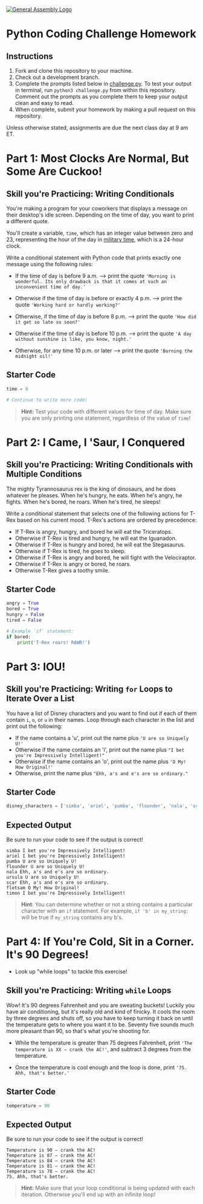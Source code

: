 [![General Assembly Logo](https://camo.githubusercontent.com/1a91b05b8f4d44b5bbfb83abac2b0996d8e26c92/687474703a2f2f692e696d6775722e636f6d2f6b6538555354712e706e67)](https://generalassemb.ly/education/web-development-immersive)

# Python Coding Challenge Homework

## Instructions

1. Fork and clone this repository to your machine.
1. Check out a development branch.
1. Complete the prompts listed below in [challenge.py](./challenge.py). To test your output in terminal, run `python3 challenge.py` from within this repository. Comment out the prompts as you complete them to keep your output clean and easy to read.
1. When complete, submit your homework by making a pull request on this repository.

Unless otherwise stated, assignments are due the next class day at 9 am ET.

# Part 1: Most Clocks Are Normal, But Some Are Cuckoo!

## Skill you're Practicing: Writing Conditionals

You're making a program for your coworkers that displays a message on their desktop's idle screen. Depending on the time of day, you want to print a different quote.

You'll create a variable, `time`, which has an integer value between zero and 23, representing the hour of the day in [military time](https://www.thebalancecareers.com/military-time-3356971), which is a 24-hour clock.

Write a conditional statement with Python code that prints exactly one message using the following rules:

- If the time of day is before 9 a.m. --> print the quote `'Morning is wonderful. Its only drawback is that it comes at such an inconvenient time of day.'`

- Otherwise if the time of day is before or exactly 4 p.m. --> print the quote `'Working hard or hardly working?'`

- Otherwise, if the time of day is before 8 p.m. --> print the quote `'How did it get so late so soon?'`

- Otherwise if the time of day is before 10 p.m. --> print the quote `'A day without sunshine is like, you know, night.'`

- Otherwise, for any time 10 p.m. or later --> print the quote `'Burning the midnight oil!'`

## Starter Code

```python
time = 8

# Continue to write more code!
```

> **Hint:** Test your code with different values for time of day. Make sure you are only printing one statement, regardless of the value of `time`!

# Part 2: I Came, I 'Saur, I Conquered

## Skill you're Practicing: Writing Conditionals with Multiple Conditions

The mighty Tyrannosaurus rex is the king of dinosaurs, and he does whatever he pleases. When he's hungry, he eats. When he's angry, he fights. When he's bored, he roars. When he's tired, he sleeps!

Write a conditional statement that selects one of the following actions for T-Rex based on his current mood. T-Rex's actions are ordered by precedence:

- If T-Rex is angry, hungry, and bored he will eat the Triceratops.
- Otherwise if T-Rex is tired and hungry, he will eat the Iguanadon.
- Otherwise if T-Rex is hungry and bored, he will eat the Stegasaurus.
- Otherwise if T-Rex is tired, he goes to sleep.
- Otherwise if T-Rex is angry and bored, he will fight with the Velociraptor.
- Otherwise if T-Rex is angry or bored, he roars.
- Otherwise T-Rex gives a toothy smile.

## Starter Code

```python
angry = True
bored = True
hungry = False
tired = False

# Example `if` statement:
if bored:
    print('T-Rex roars! RAWR!')
```

# Part 3: IOU!

## Skill you're Practicing: Writing `for` Loops to Iterate Over a List

You have a list of Disney characters and you want to find out if each of them contain `i`, `o`, or `u` in their names. Loop through each character in the list and print out the following:

- If the name contains a 'u', print out the name plus `'U are so Uniquely U!'`
- Otherwise if the name contains an 'i', print out the name plus `"I bet you're Impressively Intelligent!"`
- Otherwise if the name contains an 'o', print out the name plus `'O My! How Original!'`
- Otherwise, print the name plus `"Ehh, a's and e's are so ordinary."`

## Starter Code

```python
disney_characters = ['simba', 'ariel', 'pumba', 'flounder', 'nala', 'ursula', 'scar', 'flotsam', 'timon']
```

## Expected Output

Be sure to run your code to see if the output is correct!

```
simba I bet you're Impressively Intelligent!
ariel I bet you're Impressively Intelligent!
pumba U are so Uniquely U!
flounder U are so Uniquely U!
nala Ehh, a's and e's are so ordinary.
ursula U are so Uniquely U!
scar Ehh, a's and e's are so ordinary.
flotsam O My! How Original!
timon I bet you're Impressively Intelligent!
```

> **Hint**: You can determine whether or not a string contains a particular character with an `if` statement. For example, `if 'b' in my_string:` will be true if `my_string` contains any b's.

# Part 4: If You're Cold, Sit in a Corner. It's 90 Degrees!

- Look up "while loops" to tackle this exercise!

## Skill you're Practicing: Writing `while` Loops

Wow! It's 90 degrees Fahrenheit and you are sweating buckets! Luckily you have air conditioning, but it's really old and kind of finicky. It cools the room by three degrees and shuts off, so you have to keep turning it back on until the temperature gets to where you want it to be. Seventy five sounds much more pleasant than 90, so that's what you're shooting for.

- While the temperature is greater than 75 degrees Fahrenheit, print `'The temperature is XX — crank the AC!'`, and subtract 3 degrees from the temperature.

- Once the temperature is cool enough and the loop is done, print `'75. Ahh, that's better.'`

## Starter Code

```python
temperature = 90
```

## Expected Output

Be sure to run your code to see if the output is correct!

```
Temperature is 90 — crank the AC!
Temperature is 87 — crank the AC!
Temperature is 84 — crank the AC!
Temperature is 81 — crank the AC!
Temperature is 78 — crank the AC!
75. Ahh, that's better.
```

> **Hint:** Make sure that your loop conditional is being updated with each iteration. Otherwise you'll end up with an infinite loop!
